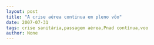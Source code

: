 ```yaml
---
layout: post
title: "A crise aérea continua em pleno vôo"
date: 2007-07-31
tags: crise sanitária,passagem aérea,Pnad contínua,voo
author: None
---
```

 